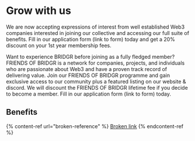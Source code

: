 # Grow with us

We are now accepting expressions of interest from well established Web3 companies interested in joining our collective and accessing our full suite of benefits. Fill in our application form (link to form) today and get a 20% discount on your 1st year membership fees.

Want to experience BRIDGR before joining as a fully fledged member? FRIENDS OF BRIDGR is a network for companies, projects, and individuals who are passionate about Web3 and have a proven track record of delivering value. Join our FRIENDS OF BRIDGR programme and gain exclusive access to our community plus a featured listing on our website & discord. We will discount the FRIENDS OF BRIDGR lifetime fee if you decide to become a member. Fill in our application form (link to form) today.

## Benefits

{% content-ref url="broken-reference" %}
[Broken link](broken-reference)
{% endcontent-ref %}
